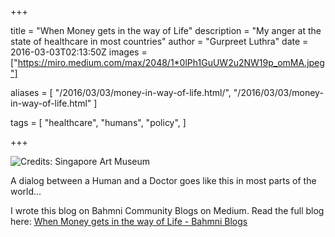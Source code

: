 +++

title = "When Money gets in the way of Life"
description = "My anger at the state of healthcare in most countries"
author = "Gurpreet Luthra"
date = 2016-03-03T02:13:50Z
images = ["https://miro.medium.com/max/2048/1*0lPh1GuUW2u2NW19p_omMA.jpeg"]

aliases = [
    "/2016/03/03/money-in-way-of-life.html/",
    "/2016/03/03/money-in-way-of-life.html"
]

tags = [
    "healthcare",
    "humans",
    "policy",
]

+++

![Credits: Singapore Art Museum](https://miro.medium.com/max/2048/1*0lPh1GuUW2u2NW19p_omMA.jpeg "Credits: Singapore Art Museum
")


A dialog between a Human and a Doctor goes like this in most parts of the world...

I wrote this blog on Bahmni Community Blogs on Medium. Read the full blog here:
[When Money gets in the way of Life - Bahmni Blogs](https://medium.com/bahmni-blog/when-money-gets-in-the-way-of-life-5162466a5c83#.iasyzsjru)